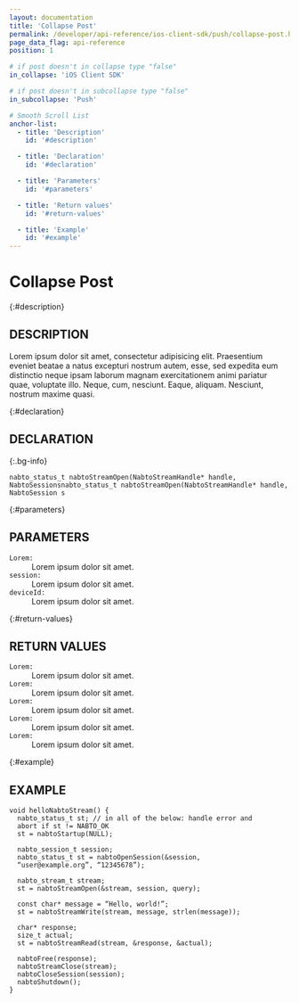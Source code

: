 ```yaml
---
layout: documentation
title: 'Collapse Post'
permalink: /developer/api-reference/ios-client-sdk/push/collapse-post.html
page_data_flag: api-reference
position: 1

# if post doesn't in collapse type "false"
in_collapse: 'iOS Client SDK'

# if post doesn't in subcollapse type "false"
in_subcollapse: 'Push'

# Smooth Scroll List
anchor-list:
  - title: 'Description'
    id: '#description'

  - title: 'Declaration'
    id: '#declaration'

  - title: 'Parameters'
    id: '#parameters'

  - title: 'Return values'
    id: '#return-values'

  - title: 'Example'
    id: '#example'
---
```



# Collapse Post

{:#description}
## DESCRIPTION

Lorem ipsum dolor sit amet, consectetur adipisicing elit. Praesentium eveniet beatae a natus excepturi nostrum autem, esse, sed expedita eum distinctio neque ipsam laborum magnam exercitationem animi pariatur quae, voluptate illo. Neque, cum, nesciunt. Eaque, aliquam. Nesciunt, nostrum maxime quasi. 

{:#declaration}
## DECLARATION

{:.bg-info}
```
nabto_status_t nabtoStreamOpen(NabtoStreamHandle* handle, NabtoSessionsnabto_status_t nabtoStreamOpen(NabtoStreamHandle* handle, NabtoSession s
```

{:#parameters}
## PARAMETERS

<dl>
  <div>
    <dt><code>Lorem:</code></dt>
    <dd>Lorem ipsum dolor sit amet.</dd>
  </div>
  <div>
    <dt><code>session:</code></dt>
    <dd>Lorem ipsum dolor sit amet.</dd>
  </div>
  <div>
    <dt><code>deviceId:</code></dt>
    <dd>Lorem ipsum dolor sit amet.</dd>
  </div>
</dl>

{:#return-values}
## RETURN VALUES

<dl>
  <div>
    <dt><code class="bg-info">Lorem:</code></dt>
    <dd>Lorem ipsum dolor sit amet.</dd>
  </div>
  <div>
    <dt><code class="bg-info">Lorem:</code></dt>
    <dd>Lorem ipsum dolor sit amet.</dd>
  </div>
  <div>
    <dt><code class="bg-info">Lorem:</code></dt>
    <dd>Lorem ipsum dolor sit amet.</dd>
  </div>
  <div>
    <dt><code class="bg-info">Lorem:</code></dt>
    <dd>Lorem ipsum dolor sit amet.</dd>
  </div>
  <div>
    <dt><code class="bg-info">Lorem:</code></dt>
    <dd>Lorem ipsum dolor sit amet.</dd>
  </div>
</dl>

{:#example}
## EXAMPLE

```
void helloNabtoStream() {
  nabto_status_t st; // in all of the below: handle error and
  abort if st != NABTO_OK 
  st = nabtoStartup(NULL);

  nabto_session_t session;
  nabto_status_t st = nabtoOpenSession(&session, 
  “user@example.org”, “12345678”);

  nabto_stream_t stream;
  st = nabtoStreamOpen(&stream, session, query);

  const char* message = “Hello, world!”;
  st = nabtoStreamWrite(stream, message, strlen(message));

  char* response;
  size_t actual;
  st = nabtoStreamRead(stream, &response, &actual);

  nabtoFree(response);
  nabtoStreamClose(stream);
  nabtoCloseSession(session);
  nabtoShutdown();
}
```